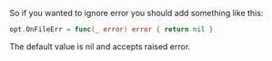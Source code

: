So if you wanted to ignore error you should add something like this:
```go
opt.OnFileErr = func(_ error) error { return nil } 
```
The default value is nil and accepts raised error.